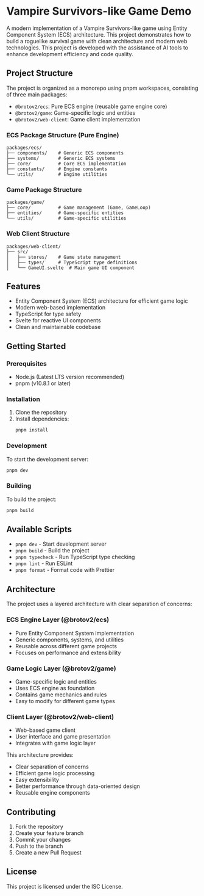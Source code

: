 # Vampire Survivors-like Game Demo

A modern implementation of a Vampire Survivors-like game using Entity Component System (ECS) architecture. This project demonstrates how to build a roguelike survival game with clean architecture and modern web technologies. This project is developed with the assistance of AI tools to enhance development efficiency and code quality.

## Project Structure

The project is organized as a monorepo using pnpm workspaces, consisting of three main packages:

- `@brotov2/ecs`: Pure ECS engine (reusable game engine core)
- `@brotov2/game`: Game-specific logic and entities
- `@brotov2/web-client`: Game client implementation

### ECS Package Structure (Pure Engine)

```
packages/ecs/
├── components/    # Generic ECS components
├── systems/       # Generic ECS systems
├── core/          # Core ECS implementation
├── constants/     # Engine constants
└── utils/         # Engine utilities
```

### Game Package Structure

```
packages/game/
├── core/          # Game management (Game, GameLoop)
├── entities/      # Game-specific entities
└── utils/         # Game-specific utilities
```

### Web Client Structure

```
packages/web-client/
├── src/
│   ├── stores/    # Game state management
│   ├── types/     # TypeScript type definitions
│   └── GameUI.svelte  # Main game UI component
```

## Features

- Entity Component System (ECS) architecture for efficient game logic
- Modern web-based implementation
- TypeScript for type safety
- Svelte for reactive UI components
- Clean and maintainable codebase

## Getting Started

### Prerequisites

- Node.js (Latest LTS version recommended)
- pnpm (v10.8.1 or later)

### Installation

1. Clone the repository
2. Install dependencies:
   ```bash
   pnpm install
   ```

### Development

To start the development server:

```bash
pnpm dev
```

### Building

To build the project:

```bash
pnpm build
```

## Available Scripts

- `pnpm dev` - Start development server
- `pnpm build` - Build the project
- `pnpm typecheck` - Run TypeScript type checking
- `pnpm lint` - Run ESLint
- `pnpm format` - Format code with Prettier

## Architecture

The project uses a layered architecture with clear separation of concerns:

### ECS Engine Layer (@brotov2/ecs)

- Pure Entity Component System implementation
- Generic components, systems, and utilities
- Reusable across different game projects
- Focuses on performance and extensibility

### Game Logic Layer (@brotov2/game)

- Game-specific logic and entities
- Uses ECS engine as foundation
- Contains game mechanics and rules
- Easy to modify for different game types

### Client Layer (@brotov2/web-client)

- Web-based game client
- User interface and game presentation
- Integrates with game logic layer

This architecture provides:

- Clear separation of concerns
- Efficient game logic processing
- Easy extensibility
- Better performance through data-oriented design
- Reusable engine components

## Contributing

1. Fork the repository
2. Create your feature branch
3. Commit your changes
4. Push to the branch
5. Create a new Pull Request

## License

This project is licensed under the ISC License.
